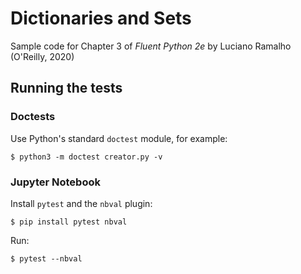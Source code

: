 # Dictionaries and Sets

Sample code for Chapter 3 of _Fluent Python 2e_ by Luciano Ramalho (O'Reilly, 2020)

## Running the tests

### Doctests

Use Python's standard ``doctest`` module, for example:

    $ python3 -m doctest creator.py -v

### Jupyter Notebook

Install ``pytest`` and the ``nbval`` plugin:

    $ pip install pytest nbval

Run:

    $ pytest --nbval